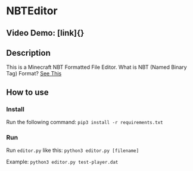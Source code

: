 # NBTEditor

## Video Demo: [link]{}

## Description

This is a Minecraft NBT Formatted File Editor.
What is NBT (Named Binary Tag) Format? [See This](https://minecraft.fandom.com/wiki/NBT_format)

## How to use

### Install

Run the following command:
`pip3 install -r requirements.txt`

### Run

Run `editor.py` like this:
`python3 editor.py [filename]`

Example:
`python3 editor.py test-player.dat`
